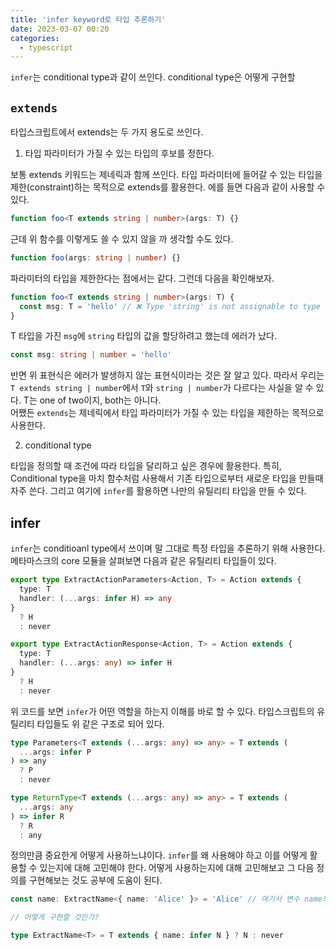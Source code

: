```yaml
---
title: 'infer keyword로 타입 추론하기'
date: 2023-03-07 00:20
categories:
  - typescript
---
```


`infer`는 conditional type과 같이 쓰인다. conditional type은 어떻게 구현할

## `extends`

타입스크립트에서 extends는 두 가지 용도로 쓰인다.

1. 타입 파라미터가 가질 수 있는 타입의 후보를 정한다.

보통 extends 키워드는 제네릭과 함께 쓰인다. 타입 파라미터에 들어갈 수 있는 타입을 제한(constraint)하는 목적으로 extends를 활용한다. 에를 들면 다음과 같이 사용할 수 있다.

```ts
function foo<T extends string | number>(args: T) {}
```

근데 위 함수를 이렇게도 쓸 수 있지 않을 까 생각할 수도 있다.

```ts
function foo(args: string | number) {}
```

파라미터의 타입을 제한한다는 점에서는 같다. 그런데 다음을 확인해보자.

```ts
function foo<T extends string | number>(args: T) {
  const msg: T = 'hello' // ❌ Type 'string' is not assignable to type 'T'.  'string' is assignable to the constraint of type 'T', but 'T' could be instantiated with a different subtype of constraint 'string | number'.
}
```

T 타입을 가진 `msg`에 `string` 타입의 값을 할당하려고 했는데 에러가 났다.

```ts
const msg: string | number = 'hello'
```

반면 위 표현식은 에러가 발생하지 않는 표현식이라는 것은 잘 알고 있다. 따라서 우리는 `T extends string | number`에서 `T`와 `string | number`가 다르다는 사실을 알 수 있다. T는 one of two이지, both는 아니다.  
어쨌든 `extends`는 제네릭에서 타입 파라미터가 가질 수 있는 타입을 제한하는 목적으로 사용한다.

2. conditional type

타입을 정의할 때 조건에 따라 타입을 달리하고 싶은 경우에 활용한다. 특히, Conditional type을 마치 함수처럼 사용해서 기존 타입으로부터 새로운 타입을 만들때 자주 쓴다. 그리고 여기에 `infer`를 활용하면 나만의 유틸리티 타입을 만들 수 있다.

## infer

`infer`는 conditioanl type에서 쓰이며 말 그대로 특정 타입을 추론하기 위해 사용한다. 메타마스크의 core 모듈을 살펴보면 다음과 같은 유틸리티 타입들이 있다.

```ts
export type ExtractActionParameters<Action, T> = Action extends {
  type: T
  handler: (...args: infer H) => any
}
  ? H
  : never

export type ExtractActionResponse<Action, T> = Action extends {
  type: T
  handler: (...args: any) => infer H
}
  ? H
  : never
```

위 코드를 보면 `infer`가 어떤 역할을 하는지 이해를 바로 할 수 있다. 타입스크립트의 유틸리티 타입들도 위 같은 구조로 되어 있다.

```ts
type Parameters<T extends (...args: any) => any> = T extends (
  ...args: infer P
) => any
  ? P
  : never

type ReturnType<T extends (...args: any) => any> = T extends (
  ...args: any
) => infer R
  ? R
  : any
```

정의만큼 중요한게 어떻게 사용하느냐이다. `infer`를 왜 사용해야 하고 이를 어떻게 활용할 수 있는지에 대해 고민해야 한다. 어떻게 사용하는지에 대해 고민해보고 그 다음 정의를 구현해보는 것도 공부에 도움이 된다.

```ts
const name: ExtractName<{ name: 'Alice' }> = 'Alice' // 여기서 변수 name의 타입은 "Alice"가 된다.

// 어떻게 구현할 것인가?

type ExtractName<T> = T extends { name: infer N } ? N : never
```

